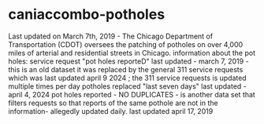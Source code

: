 # caniaccombo-potholes
Last updated on March 7th, 2019 - The Chicago Department of Transportation (CDOT) oversees the patching of potholes on over 4,000 miles of arterial and residential streets in Chicago. 
information about the pot holes: 
service request "pot holes reporteD" last updated - march 7, 2019 - this is an old dataset it was replaced by the general 311 service requests which was last updated april 9 2024 ; the 311 service requests is updated multiple times per day
potholes replaced "last seven days" last updated - april 4, 2024
pot holes reported - NO DUPLICATES - is another data set that filters requests so that reports of the same pothole are not in the information- allegedly updated daily. last updated april 17, 2019
